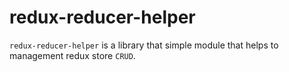 # redux-reducer-helper

`redux-reducer-helper` is a library that simple module that helps to management redux store `CRUD`.

